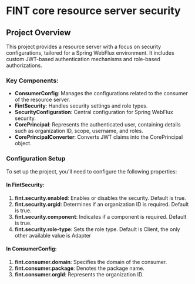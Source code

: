 # FINT core resource server security

## Project Overview
This project provides a resource server with a focus on security configurations, tailored for a Spring WebFlux environment. It includes custom JWT-based authentication mechanisms and role-based authorizations.

### Key Components:
- **ConsumerConfig**: Manages the configurations related to the consumer of the resource server.
- **FintSecurity**: Handles security settings and role types.
- **SecurityConfiguration**: Central configuration for Spring WebFlux security.
- **CorePrincipal**: Represents the authenticated user, containing details such as organization ID, scope, username, and roles.
- **CorePrincipalConverter**: Converts JWT claims into the CorePrincipal object.


### Configuration Setup
To set up the project, you'll need to configure the following properties:

#### In FintSecurity:
1. **fint.security.enabled**: Enables or disables the security. Default is true.
2. **fint.security.orgid**: Determines if an organization ID is required. Default is true.
3. **fint.security.component**: Indicates if a component is required. Default is true.
4. **fint.security.role-type**: Sets the role type. Default is Client, the only other available value is Adapter

#### In ConsumerConfig:
1. **fint.consumer.domain**: Specifies the domain of the consumer.
2. **fint.consumer.package**: Denotes the package name.
3. **fint.consumer.orgId**: Represents the organization ID.
